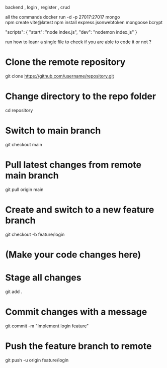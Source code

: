backend ,  login , register , crud

all the commands 
docker run -d -p 27017:27017 mongo
\
npm create vite@latest
npm install express jsonwebtoken mongoose bcrypt

"scripts": {
  "start": "node index.js",
  "dev": "nodemon index.js"
}

run how to leanr a single file to check if you are able to code it or not ? 
# Clone the remote repository
git clone https://github.com/username/repository.git

# Change directory to the repo folder
cd repository

# Switch to main branch
git checkout main

# Pull latest changes from remote main branch
git pull origin main

# Create and switch to a new feature branch
git checkout -b feature/login

# (Make your code changes here)

# Stage all changes
git add .

# Commit changes with a message
git commit -m "Implement login feature"

# Push the feature branch to remote
git push -u origin feature/login

